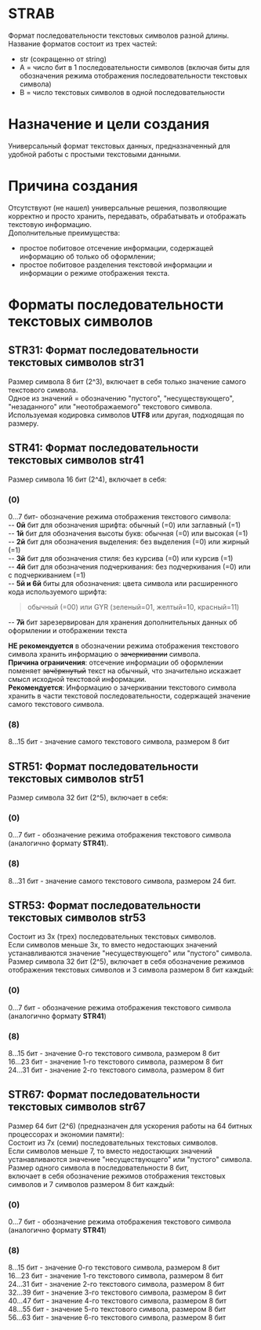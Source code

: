 # STRAB   
Формат последовательности текстовых символов разной длины. Название форматов состоит из трех частей:
- str (сокращенно от string)
- A = число бит в 1 последовательности символов (включая биты для обозначения режима отображения последовательности текстовых символа)
- B = число текстовых символов в одной последовательности    

# Назначение и цели создания      
Универсальный формат текстовых данных, предназначенный для удобной работы с простыми текстовыми данными.   

# Причина создания   
Отсутствуют (не нашел) универсальные решения, позволяющие корректно и просто хранить, передавать, обрабатывать и отображать текстовую информацию.   
Дополнительные преимущества:
- простое побитовое отсечение информации, содержащей информацию об только об оформлении;
- простое побитовое разделения текстовой информации и информации о режиме отображения текста. 

# Форматы последовательности текстовых символов
## STR31: Формат последовательности текстовых символов str31   
Размер символа 8 бит (2^3), включает в себя только значение самого текстового символа.   
Одное из значений = обозначению "пустого", "несуществующего", "незаданного" или "неотображаемого" текстового символа.   
Используемая кодировка символов **UTF8** или другая, подходящая по размеру.   

## STR41: Формат последовательности текстовых символов str41   
Размер символа 16 бит (2^4), включает в себя:   
### (0)   
0...7 бит- обозначение режима отображения текстового символа:   
-- **0й** бит для обозначения шрифта:         обычный (=0) или заглавный (=1)   
-- **1й** бит для обозначения высоты букв:    обычная (=0) или высокая (=1)   
-- **2й** бит для обозначения выделения:      без выделения (=0) или жирный (=1)   
-- **3й** бит для обозначения стиля:          без курсива (=0) или курсив (=1)   
-- **4й** бит для обозначения подчеркивания:  без подчеркивания (=0) или с подчеркиванием (=1)   
-- **5й и 6й** биты для обозначения:          цвета символа или расширенного кода используемого шрифта:
> обычный (=00) или GYR (зеленый=01, желтый=10, красный=11)   
> 
-- **7й** бит зарезервирован для хранения дополнительных данных об оформлении и отображении текста      

**НЕ рекомендуется** в обозначении режима отображения текстового символа хранить информацию о ~~зачеркивании~~ символа.   
**Причина ограничения**: отсечение информации об оформлении поменяет ~~зачёркнутый~~ текст на обычный, что значительно искажает смысл исходной текстовой информации.   
**Рекомендуется**: Информацию о зачеркивании текстового символа хранить в части текстовой последовательности, содержащей значение самого текстового символа.   

### (8)
8...15 бит - значение самого текстового символа, размером 8 бит   

## STR51: Формат последовательности текстовых символов str51   
Размер символа 32 бит (2^5), включает в себя:   
### (0)
0...7 бит   - обозначение режима отображения текстового символа (аналогично формату **STR41**).   
### (8)
8...31 бит  - значение самого текстового символа, размером 24 бит.   

## STR53: Формат последовательности текстовых символов str53   
Состоит из 3х (трех) последовательных текстовых символов.   
Если символов меньше 3х, то вместо недостающих значений устанавливаются значение "несуществующего" или "пустого" символа.   
Размер символа 32 бит (2^5), включает в себя обозначение режимов отображения текстовых символов и 3 символа размером 8 бит каждый:   
### (0)
0...7 бит   - обозначение режима отображения текстового символа (аналогично формату **STR41**)   
### (8)
8...15 бит  - значение 0-го текстового символа, размером 8 бит   
16...23 бит - значение 1-го текстового символа, размером 8 бит   
24...31 бит - значение 2-го текстового символа, размером 8 бит   

## STR67: Формат последовательности текстовых символов str67   
Размер 64 бит (2^6) (предназначен для ускорения работы на 64 битных процессорах и экономии памяти):   
Состоит из 7х (семи) последовательных текстовых символов.   
Если символов меньше 7, то вместо недостающих значений устанавливаются значение "несуществующего" или "пустого" символа.   
Размер одного символа в последовательности 8 бит,   
включает в себя обозначение режимов отображения текстовых символов и 7 символов размером 8 бит каждый:   
### (0)
0...7 бит   - обозначение режима отображения текстового символа (аналогично формату **STR41**)   
### (8)
8...15 бит  - значение 0-го текстового символа, размером 8 бит   
16...23 бит - значение 1-го текстового символа, размером 8 бит   
24...31 бит - значение 2-го текстового символа, размером 8 бит   
32...39 бит - значение 3-го текстового символа, размером 8 бит   
40...47 бит - значение 4-го текстового символа, размером 8 бит   
48...55 бит - значение 5-го текстового символа, размером 8 бит   
56...63 бит - значение 6-го текстового символа, размером 8 бит   

